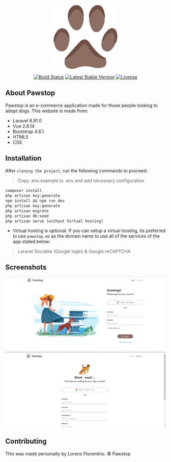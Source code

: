 <div class="container">
  <div class="row">
    <div class="col-md-6">
      <p align="center"><img src="https://github.com/lorenzhahaha/pawstop/blob/main/public/img/app-icon.png" width="200px" height="200px"></p>    
    </div>  
  </div> 
</div>

<p align="center">
<a href="https://travis-ci.org/laravel/framework"><img src="https://travis-ci.org/laravel/framework.svg" alt="Build Status"></a>
<a href="https://packagist.org/packages/laravel/framework"><img src="https://poser.pugx.org/laravel/framework/v/stable.svg" alt="Latest Stable Version"></a>
<a href="https://packagist.org/packages/laravel/framework"><img src="https://poser.pugx.org/laravel/framework/license.svg" alt="License"></a>
</p>

## About Pawstop 

Pawstop is an e-commerce application made for those people looking to adopt dogs. This website is made from:

- Laravel 8.81.0
- Vue 2.6.14
- Bootstrap 4.6.1
- HTML5
- CSS

## Installation

After `cloning the project`, run the following commands to proceed:
> Copy .env.example to .env and add necessary configuration

```
composer install
php artisan key:generate
npm install && npm run dev
php artisan key:generate
php artisan migrate
php artisan db:seed
php artisan serve (without Virtual hosting)
```

- Virtual hosting is optional. If you can setup a virtual hosting, its preferred to use `pawstop.me` as the domain name to use all of the services of the app stated below:
> Laravel Socialite (Google login) & Google reCAPTCHA

## Screenshots

![Login](https://github.com/lorenzhahaha/pawstop/blob/main/screenshots/login.png)
![Sign Up](https://github.com/lorenzhahaha/pawstop/blob/main/screenshots/signup.png)

## Contributing

This was made personally by Lorenz Florentino.
&#169; Pawstop
